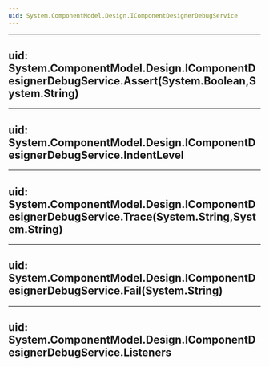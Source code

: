 ```yaml
---
uid: System.ComponentModel.Design.IComponentDesignerDebugService
---
```


---
uid: System.ComponentModel.Design.IComponentDesignerDebugService.Assert(System.Boolean,System.String)
---

---
uid: System.ComponentModel.Design.IComponentDesignerDebugService.IndentLevel
---

---
uid: System.ComponentModel.Design.IComponentDesignerDebugService.Trace(System.String,System.String)
---

---
uid: System.ComponentModel.Design.IComponentDesignerDebugService.Fail(System.String)
---

---
uid: System.ComponentModel.Design.IComponentDesignerDebugService.Listeners
---
